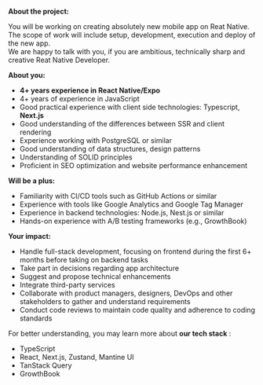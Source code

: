 **About the project:**

You will be working on creating absolutely new mobile app on Reat Native. The
scope of work will include setup, development, execution and deploy of the new
app.  
We are happy to talk with you, if you are ambitious, technically sharp and
creative Reat Native Developer.

**About you:**

  * **4+ years experience in React Native/Expo**
  * 4+ years of experience in JavaScript
  * Good practical experience with client side technologies: Typescript, **Next.js**
  * Good understanding of the differences between SSR and client rendering
  * Experience working with PostgreSQL or similar
  * Good understanding of data structures, design patterns
  * Understanding of SOLID principles
  * Proficient in SEO optimization and website performance enhancement

**Will be a plus:**

  * Familiarity with CI/CD tools such as GitHub Actions or similar
  * Experience with tools like Google Analytics and Google Tag Manager
  * Experience in backend technologies: Node.js, Nest.js or similar
  * Hands-on experience with A/B testing frameworks (e.g., GrowthBook)

**Your impact:**

  * Handle full-stack development, focusing on frontend during the first 6+ months before taking on backend tasks
  * Take part in decisions regarding app architecture
  * Suggest and propose technical enhancements
  * Integrate third-party services
  * Collaborate with product managers, designers, DevOps and other stakeholders to gather and understand requirements
  * Conduct code reviews to maintain code quality and adherence to coding standards

For better understanding, you may learn more about **our tech stack** :

  * TypeScript
  * React, Next.js, Zustand, Mantine UI
  * TanStack Query
  * GrowthBook